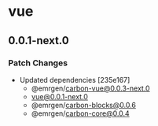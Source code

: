 # vue

## 0.0.1-next.0

### Patch Changes

- Updated dependencies [235e167]
  - @emrgen/carbon-vue@0.0.3-next.0
  - vue@0.0.1-next.0
  - @emrgen/carbon-blocks@0.0.6
  - @emrgen/carbon-core@0.0.4
